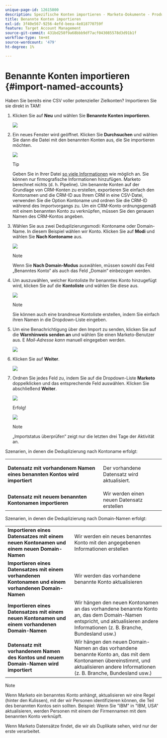 ```yaml
---
unique-page-id: 12615800
description: Spezifische Konten importieren - Marketo-Dokumente - Produktdokumentation
title: Benannte Konten importieren
exl-id: 3f40e567-9256-4efd-beea-4e818770759f
feature: Target Account Management
source-git-commit: 431bd258f9a68bbb9df7acf043085578d3d91b1f
workflow-type: tm+mt
source-wordcount: '479'
ht-degree: 1%

---
```


# Benannte Konten importieren {#import-named-accounts}

Haben Sie bereits eine CSV voller potenzieller Zielkonten? Importieren Sie sie direkt in TAM!

1. Klicken Sie auf **Neu** und wählen Sie **Benannte Konten importieren**.

   ![](assets/inaone.png)

1. Ein neues Fenster wird geöffnet. Klicken Sie **Durchsuchen** und wählen Sie dann die Datei mit den benannten Konten aus, die Sie importieren möchten.

   ![](assets/inatwo.png)

   >[!TIP]
   >
   >Geben Sie in Ihrer Datei [so viele Informationen](/help/marketo/product-docs/target-account-management/target/named-accounts/named-account-overview.md#named-account-attributes) wie möglich an. Sie können nur firmografische Informationen hinzufügen. Marketo berechnet nichts (d. h. Pipeline). Um benannte Konten auf der Grundlage von CRM-Konten zu erstellen, exportieren Sie einfach den Kontonamen und die CRM-ID aus Ihrem CRM in eine CSV-Datei, verwenden Sie die Option Kontoname und ordnen Sie die CRM-ID während des Importvorgangs zu. Um ein CRM-Konto ordnungsgemäß mit einem benannten Konto zu verknüpfen, müssen Sie den genauen Namen des CRM-Kontos angeben.

1. Wählen Sie aus zwei Deduplizierungsmodi: Kontoname oder Domain-Name. In diesem Beispiel wählen wir Konto. Klicken Sie auf **Modi** und wählen Sie **Nach Kontoname** aus.

   ![](assets/inathree.png)

   >[!NOTE]
   >
   >Wenn Sie **Nach Domain-Modus** auswählen, müssen sowohl das Feld „Benanntes Konto“ als auch das Feld „Domain“ einbezogen werden.

1. Um auszuwählen, welcher Kontoliste Ihr benanntes Konto hinzugefügt wird, klicken Sie auf die **Kontoliste** und wählen Sie diese aus.

   ![](assets/inafour.png)

   >[!NOTE]
   >
   >Sie können auch eine brandneue Kontoliste erstellen, indem Sie einfach ihren Namen in die Dropdown-Liste eingeben.

1. Um eine Benachrichtigung über den Import zu senden, klicken Sie auf die **Warnhinweis senden an** und wählen Sie einen Marketo-Benutzer aus. E _Mail-Adresse kann_ manuell eingegeben werden.

   ![](assets/inafive-2.png)

1. Klicken Sie auf **Weiter**.

   ![](assets/inasix-2.png)

1. Ordnen Sie jedes Feld zu, indem Sie auf die Dropdown-Liste **Marketo** doppelklicken und das entsprechende Feld auswählen. Klicken Sie abschließend **Weiter**.

   ![](assets/inaseven.png)

   Erfolg!

   ![](assets/inanine.png)

   >[!NOTE]
   >
   >„Importstatus überprüfen“ zeigt nur die letzten drei Tage der Aktivität an.

Szenarien, in denen die Deduplizierung nach Kontoname erfolgt:

<table> 
 <tbody> 
  <tr> 
   <td><strong>Datensatz mit vorhandenem Namen eines benannten Kontos wird importiert</strong></td> 
   <td><p>Der vorhandene Datensatz wird aktualisiert.</p></td> 
  </tr> 
  <tr> 
   <td><strong>Datensatz mit neuem benannten Kontonamen importieren</strong></td> 
   <td>Wir werden einen neuen Datensatz erstellen</td> 
  </tr> 
 </tbody> 
</table>

Szenarien, in denen die Deduplizierung nach Domain-Namen erfolgt:

<table> 
 <tbody> 
  <tr> 
   <td><strong>Importieren eines Datensatzes mit einem neuen Kontonamen und einem neuen Domain-Namen</strong></td> 
   <td>Wir werden ein neues benanntes Konto mit den angegebenen Informationen erstellen</td> 
  </tr> 
  <tr> 
   <td><strong>Importieren eines Datensatzes mit einem vorhandenen Kontonamen und einem vorhandenen Domain-Namen</strong></td> 
   <td>Wir werden das vorhandene benannte Konto aktualisieren</td> 
  </tr> 
   <tr> 
   <td><strong>Importieren eines Datensatzes mit einem neuen Kontonamen und einem vorhandenen Domain-Namen</strong></td> 
   <td>Wir hängen den neuen Kontonamen an das vorhandene benannte Konto an, das dem Domain-Namen entspricht, und aktualisieren andere Informationen (z. B. Branche, Bundesland usw.)</td> 
  </tr> 
  <tr> 
   <td><strong>Datensatz mit vorhandenem Namen des Kontos und neuem Domain-Namen wird importiert</strong></td> 
   <td>Wir hängen den neuen Domain-Namen an das vorhandene benannte Konto an, das mit dem Kontonamen übereinstimmt, und aktualisieren andere Informationen (z. B. Branche, Bundesland usw.)</td> 
  </tr> 
 </tbody> 
</table>

>[!NOTE]
>
>Wenn Marketo ein benanntes Konto anhängt, aktualisieren wir eine Regel (hinter den Kulissen), mit der wir Personen identifizieren können, die Teil des benannten Kontos sein sollten. Beispiel: Wenn Sie &quot;IBM&quot; in &quot;IBM, USA“ aktualisieren, werden Personen mit einem der Firmennamen mit dem benannten Konto verknüpft.

Wenn Marketo Datensätze findet, die wir als Duplikate sehen, wird nur der erste verarbeitet.
